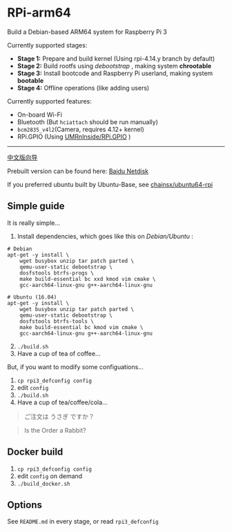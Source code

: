 # RPi-arm64
Build a Debian-based ARM64 system for Raspberry Pi 3

Currently supported stages:

* **Stage 1:** Prepare and build kernel (Using rpi-4.14.y branch by default)
* **Stage 2:** Build rootfs using _debootstrap_ , making system **chrootable**
* **Stage 3:** Install bootcode and Raspberry Pi userland, making system **bootable**
* **Stage 4:** Offline operations (like adding users)

Currently supported features:

* On-board Wi-Fi
* Bluetooth (But `hciattach` should be run manually)
* `bcm2835_v4l2`(Camera, requires 4.12+ kernel)
* RPi.GPIO (Using [UMRnInside/RPi.GPIO](https://github.com/UMRnInside/RPi.GPIO) )

************
[中文版向导](README-ZHCN.md)

Prebuilt version can be found here: 
[Baidu Netdisk](https://pan.baidu.com/s/1hsZVl1i)

If you preferred ubuntu built by Ubuntu-Base, see [chainsx/ubuntu64-rpi](https://github.com/chainsx/ubuntu64-rpi)

## Simple guide
It is really simple...

1. Install dependencies, which goes like this on _Debian/Ubuntu_ :
```
# Debian
apt-get -y install \
    wget busybox unzip tar patch parted \
    qemu-user-static debootstrap \
    dosfstools btrfs-progs \
    make build-essential bc xxd kmod vim cmake \
    gcc-aarch64-linux-gnu g++-aarch64-linux-gnu 

# Ubuntu (16.04)
apt-get -y install \
    wget busybox unzip tar patch parted \
    qemu-user-static debootstrap \
    dosfstools btrfs-tools \
    make build-essential bc kmod vim cmake \
    gcc-aarch64-linux-gnu g++-aarch64-linux-gnu 
```

2. `./build.sh`
3. Have a cup of tea of coffee...

But, if you want to modify some configuations...

1. `cp rpi3_defconfig config`
2. edit `config`
3. `./build.sh`
4. Have a cup of tea/coffee/cola...

> ご注文は うさぎ ですか？

> Is the Order a Rabbit?

## Docker build
1. `cp rpi3_defconfig config`
2. edit `config` on demand
3. `./build_docker.sh`

## Options
See `README.md` in every stage, or read `rpi3_defconfig`
